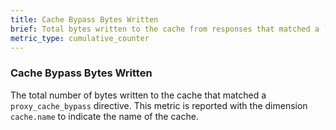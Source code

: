 ```yaml
---
title: Cache Bypass Bytes Written
brief: Total bytes written to the cache from responses that matched a `proxy_cache_bypass` directive
metric_type: cumulative_counter
---
```

### Cache Bypass Bytes Written
The total number of bytes written to the cache that matched a `proxy_cache_bypass` directive.
This metric is reported with the dimension `cache.name` to indicate the name of the cache.
